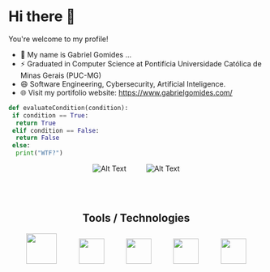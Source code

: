 # Hi there 👋
You're welcome to my profile!
- 🔭 My name is Gabriel Gomides ...
- ⚡ Graduated in Computer Science at Pontifícia Universidade Católica de Minas Gerais (PUC-MG)
- 😄 Software Engineering, Cybersecurity, Artificial Inteligence.
- 🌐 Visit my portifolio website: https://www.gabrielgomides.com/

 ```python
def evaluateCondition(condition):
  if condition == True:
   return True
  elif condition == False:
   return False
  else:
   print("WTF?")
```
<div align="center">
 <img src="https://media.tenor.com/a-TsAtfszc8AAAAM/homer-any.gif" alt="Alt Text" />&nbsp;&nbsp;&nbsp;&nbsp;&nbsp;&nbsp;&nbsp;&nbsp;&nbsp;&nbsp;<img src="https://media.tenor.com/57w9du3NrV0AAAAM/css-html.gif" alt="Alt Text" />
  </div>

<br><br>
<div align="center">
   <h2>Tools / Technologies</h2>
<img src="https://cdn.jsdelivr.net/gh/devicons/devicon/icons/angularjs/angularjs-original.svg" width="60" height="60" />&nbsp;&nbsp;&nbsp;&nbsp;&nbsp;&nbsp;&nbsp;&nbsp;&nbsp;&nbsp;
<img src="https://cdn.jsdelivr.net/gh/devicons/devicon/icons/cplusplus/cplusplus-original.svg" width="50" height="50" />&nbsp;&nbsp;&nbsp;&nbsp;&nbsp;&nbsp;&nbsp;&nbsp;&nbsp;&nbsp;
<img src="https://cdn.jsdelivr.net/gh/devicons/devicon/icons/dotnetcore/dotnetcore-original.svg" width="50" height="50" />&nbsp;&nbsp;&nbsp;&nbsp;&nbsp;&nbsp;&nbsp;&nbsp;&nbsp;&nbsp;
<img src="https://cdn.jsdelivr.net/gh/devicons/devicon/icons/bootstrap/bootstrap-original-wordmark.svg" width="50" height="50" />&nbsp;&nbsp;&nbsp;&nbsp;&nbsp;&nbsp;&nbsp;&nbsp;&nbsp;&nbsp;
<img src="https://cdn.jsdelivr.net/gh/devicons/devicon/icons/github/github-original-wordmark.svg" width="50" height="50" />
 </div>

 
<!--
**gomideus/gomideus** is a ✨ _special_ ✨ repository because its `README.md` (this file) appears on your GitHub profile.

Here are some ideas to get you started:

- 🔭 I’m currently working on ...
- 🌱 I’m currently learning ...
- 👯 I’m looking to collaborate on ...
- 🤔 I’m looking for help with ...
- 💬 Ask me about ...
- 📫 How to reach me: ...
- 😄 Pronouns: ...
- ⚡ Fun fact: ...
-->
